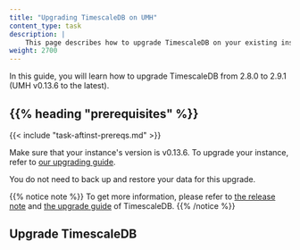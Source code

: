 ```yaml
---
title: "Upgrading TimescaleDB on UMH"
content_type: task
description: |
    This page describes how to upgrade TimescaleDB on your existing instances.
weight: 2700
---
```


<!-- overview -->
In this guide, you will learn how to upgrade TimescaleDB from 2.8.0 to 2.9.1 
(UMH v0.13.6 to the latest).

## {{% heading "prerequisites" %}}

<!-- Use the include shortcode for the prerequisites, depending
     on the type of task. For example, if the task happens after installation,
     use the {{< include "task-aftinst-prereqs.md" >}} shortcode, and if the
     task happens before installation, use the {{< include "task-befinst-prereqs.md" >}}
     shortcode. If the task has no prerequisites, delete the {{% heading "prerequisites" %}}
-->

<!-- If you set the minimum_version or maximum_version parameter in the page's
     front matter, add the version check shortcode {{< version-check >}}.
-->

{{< include "task-aftinst-prereqs.md" >}}

Make sure that your instance's version is v0.13.6. To upgrade your instance, 
refer to [our upgrading guide](/docs/production-guide/upgrading/0.13.4/).

You do not need to back up and restore your data for this upgrade. 

{{% notice note %}}
To get more information, please refer to [the release note](https://docs.timescale.com/about/latest/release-notes/past-releases/)
and [the upgrade guide](https://docs.timescale.com/self-hosted/latest/upgrades/minor-upgrade/#plan-your-upgrade)
of TimescaleDB.
{{% /notice %}}

## Upgrade TimescaleDB


